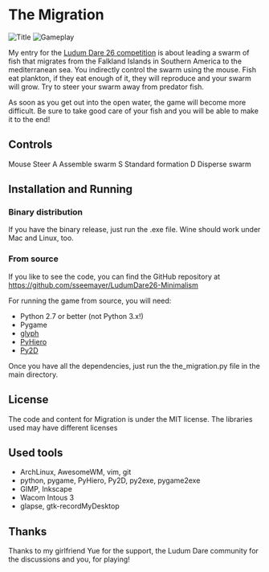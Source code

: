 # The Migration

![Title](http://imgur.com/UREEGKp.png)  ![Gameplay](http://imgur.com/unl4vMp.png)

My entry for the [Ludum Dare 26 competition](http://www.ludumdare.com/compo/) is about leading a swarm of fish that migrates from the Falkland Islands in Southern America to the mediterranean sea. You indirectly control the swarm using the mouse. Fish eat plankton, if they eat enough of it, they will reproduce and your swarm will grow. Try to steer your swarm away from predator fish. 

As soon as you get out into the open water, the game will become more difficult. Be sure to take good care of your fish and you will be able to make it to the end!

## Controls

  Mouse   Steer
  A       Assemble swarm
  S       Standard formation
  D       Disperse swarm

## Installation and Running

### Binary distribution
If you have the binary release, just run the .exe file. Wine should work under Mac and Linux, too. 

### From source
If you like to see the code, you can find the GitHub repository at https://github.com/sseemayer/LudumDare26-Minimalism

For running the game from source, you will need:

  * Python 2.7 or better (not Python 3.x!)
  * Pygame
  * [glyph](http://code.google.com/p/glyph/)
  * [PyHiero](https://github.com/sseemayer/PyHiero)
  * [Py2D](https://github.com/sseemayer/Py2D)

Once you have all the dependencies, just run the the_migration.py file in the main directory.


## License
The code and content for Migration is under the MIT license. The libraries used may have different licenses

## Used tools

  * ArchLinux, AwesomeWM, vim, git
  * python, pygame, PyHiero, Py2D, py2exe, pygame2exe
  * GIMP, Inkscape
  * Wacom Intous 3
  * glapse, gtk-recordMyDesktop

## Thanks
Thanks to my girlfriend Yue for the support, the Ludum Dare community for the discussions and you, for playing!
